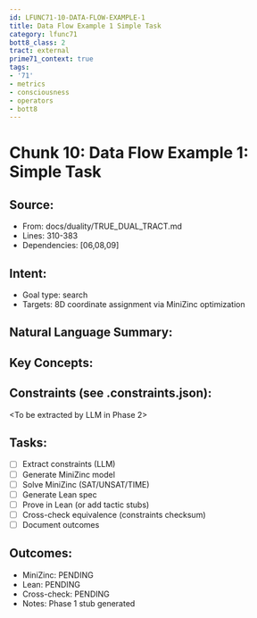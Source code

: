 ```yaml
---
id: LFUNC71-10-DATA-FLOW-EXAMPLE-1
title: Data Flow Example 1 Simple Task
category: lfunc71
bott8_class: 2
tract: external
prime71_context: true
tags:
- '71'
- metrics
- consciousness
- operators
- bott8
---
```



# Chunk 10: Data Flow Example 1: Simple Task

## Source:
- From: docs/duality/TRUE_DUAL_TRACT.md
- Lines: 310-383
- Dependencies: [06,08,09]

## Intent:
- Goal type: search
- Targets: 8D coordinate assignment via MiniZinc optimization

## Natural Language Summary:
<To be filled during extraction phase>

## Key Concepts:
<To be identified from source during extraction>

## Constraints (see .constraints.json):
<To be extracted by LLM in Phase 2>

## Tasks:
- [ ] Extract constraints (LLM)
- [ ] Generate MiniZinc model
- [ ] Solve MiniZinc (SAT/UNSAT/TIME)
- [ ] Generate Lean spec
- [ ] Prove in Lean (or add tactic stubs)
- [ ] Cross-check equivalence (constraints checksum)
- [ ] Document outcomes

## Outcomes:
- MiniZinc: PENDING
- Lean: PENDING
- Cross-check: PENDING
- Notes: Phase 1 stub generated
